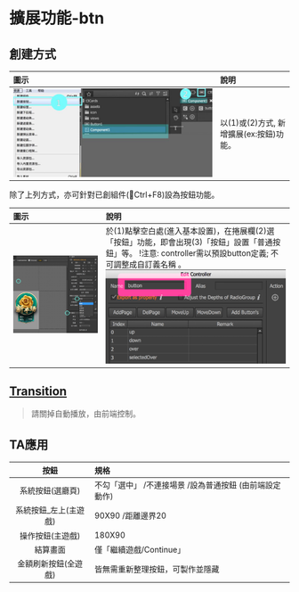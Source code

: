 # 擴展功能-btn

## 創建方式

| 圖示 | 說明 |
| :--- | :--- |
| ![](.gitbook/assets/asset_btn.jpg) | 以\(1\)或\(2\)方式, 新增擴展\(ex:按鈕\)功能。                                         |

除了上列方式，亦可針對已創組件\(Ctrl+F8\)設為按鈕功能。

| 圖示 | 說明 |
| :--- | :--- |
| ![](.gitbook/assets/function.png) | 於\(1\)點擊空白處\(進入基本設置\)，在捲展欄\(2\)選「按鈕」功能，即會出現\(3\)「按鈕」設置「普通按鈕」等。 !注意: controller需以預設button定義; 不可調整成自訂義名稱 。 ![](.gitbook/assets/btn_modified.png) |

## [Transition](transition.md)

> 請關掉自動播放，由前端控制。

## TA應用

| 按鈕 | 規格 |
| :---: | :--- |
| 系統按鈕\(選廳頁\) | 不勾「選中」 /不連接場景 /設為普通按鈕 \(由前端設定動作\) |
| 系統按鈕\_左上\(主遊戲\) | 90X90 /距離邊界20 |
| 操作按鈕\(主遊戲\) | 180X90 |
| 結算畫面 | 僅「繼續遊戲/Continue」 |
| 金額刷新按鈕\(全遊戲\) | 皆無需重新整理按鈕，可製作並隱藏 |

